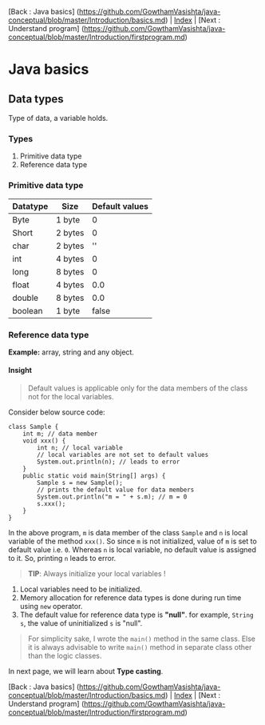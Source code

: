 [Back : Java basics] (https://github.com/GowthamVasishta/java-conceptual/blob/master/Introduction/basics.md) | [Index](https://github.com/GowthamVasishta/java-conceptual/tree/master/Introduction) | [Next : Understand program] (https://github.com/GowthamVasishta/java-conceptual/blob/master/Introduction/firstprogram.md)

# Java basics
## Data types
Type of data, a variable holds.

### Types

 1. Primitive data type
 2. Reference data type

### Primitive data type
Datatype      | Size          | Default values
------------- | ------------- | --------------
Byte          | 1 byte        | 0 
Short         | 2 bytes       | 0
char          | 2 bytes       | ''
int			  | 4 bytes		  | 0
long	      | 8 bytes	      | 0
float         | 4 bytes       | 0.0
double        | 8 bytes       | 0.0
boolean       | 1 byte	      | false

### Reference data type
**Example:** array, string and any object.

#### Insight
> Default values is applicable only for the data members of the class not for the local variables.

Consider below source code:

    class Sample {
	    int m; // data member
	    void xxx() {
		    int n; // local variable
		    // local variables are not set to default values
		    System.out.println(n); // leads to error
		}
		public static void main(String[] args) {
			Sample s = new Sample();
			// prints the default value for data members
			System.out.println("m = " + s.m); // m = 0
			s.xxx();
		}
	}
In the above program, `m` is data member of the class `Sample` and `n` is local variable of the method `xxx()`. So since `m` is not initialized, value of `m` is set to default value i.e. `0`. Whereas `n` is local variable, no default value is assigned to it. So, printing `n` leads to error.

> **TIP**: Always initialize your local variables !

 1. Local variables need to be initialized.
 2. Memory allocation for reference data types is done during run time using `new` operator.
 3. The default value for reference data type is **"null"**.
 for example, `String s`,  the value of uninitialized  `s` is "null".

> For simplicity sake, I wrote the `main()` method in the same class. Else it is always advisable to write `main()` method in separate class other than the logic classes.

In next page, we will learn about **Type casting**.

[Back : Java basics] (https://github.com/GowthamVasishta/java-conceptual/blob/master/Introduction/basics.md) | [Index](https://github.com/GowthamVasishta/java-conceptual/tree/master/Introduction) | [Next : Understand program] (https://github.com/GowthamVasishta/java-conceptual/blob/master/Introduction/firstprogram.md)
